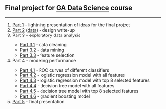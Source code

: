 ## Final project for [GA Data Science](https://generalassemb.ly/education/data-science) course

---


<ol>
  <li><a href="./final_project/final_project_part_1.pptx">Part 1</a> - lightning presentation of ideas for the final project</li>
  <li><a href="./final_project/final_project_part_2.md">Part 2</a> (<a href="./final_project/final_project_part_2.ipynb">data</a>) - design write-up</li>
  <li>Part 3 - exploratory data analysis</li>
  <ul>
    <li><a href="./final_project/final_project_part_3_1_data_cleaning.ipynb">Part 3.1</a> - data cleaning</li>
    <li><a href="./final_project/final_project_part_3_2_data_mining.ipynb">Part 3.2</a> - data mining</li>
    <li><a href="./final_project/final_project_part_3_3_feature_selection.ipynb">Part 3.3</a> - feature selection</li>
  </ul>
  <li>Part 4 - modeling performance</li>
  <ul>
    <li><a href="./final_project/final_project_part_4_0_modeling_performance.ipynb">Part 4.1</a> - ROC curves of different classifiers</li>
    <li><a href="./final_project/final_project_part_4_1_logistic_regression.ipynb">Part 4.2</a> - logistic regression model with all features</li>
    <li><a href="./final_project/final_project_part_4_1_logistic_regression_fs.ipynb">Part 4.3</a> - logistic regression model with top 8 selected features</li>
    <li><a href="./final_project/final_project_part_4_2_decision_tree.ipynb">Part 4.4</a> - decision tree model with all features</li>
    <li><a href="./final_project/final_project_part_4_2_decision_tree_fs.ipynb">Part 4.5</a> - decision tree model with top 8 selected features</li>
    <li><a href="./final_project/final_project_part_4_3_gradient_boosting.ipynb">Part 4.6</a> - gradient boosting model</li>
  </ul>
  <li><a href="./final_project.pdf">Part 5</a> - final presentation</li>
</ol>
